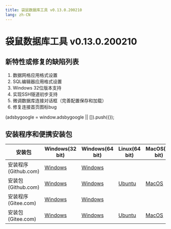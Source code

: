 ```yaml
---
title: 袋鼠数据库工具 v0.13.0.200210
lang: zh-CN
---
```


# 袋鼠数据库工具 v0.13.0.200210

## 新特性或修复的缺陷列表
1. 数据网格应用格式设置
2. SQL编辑器应用格式设置
3. Windows 32位版本支持
4. 实现SSH隧道初步支持
5. 微调数据库连接对话框（完善配置保存和加载）
6. 修复连接首页图标bug

<div>
    <ins class="adsbygoogle"
        style="display:block; text-align:center;"
        data-ad-layout="in-article"
        data-ad-format="fluid"
        data-ad-client="ca-pub-3975819313740938"
        data-ad-slot="6760827895"></ins>
    <script2 type="text/javascript">
        (adsbygoogle = window.adsbygoogle || []).push({});
    </script2>
</div>


## 安装程序和便携安装包 <Badge text="链接已失效" type="warning"/>

| 安装包        | Windows(32 bit) | Windows(64 bit) | Linux(64 bit)   | MacOS(64 bit)   |
|-----------------|-----------------|-----------------|-----------------|-----------------|
| 安装程序<br/> (Github.com) | [Windows](https://github.com/dbkangaroo/kangaroo/releases/download/v0.13.0.200210/Kangaroo_0.13.0.200210_win32.exe) | [Windows](https://github.com/dbkangaroo/kangaroo/releases/download/v0.13.0.200210/Kangaroo_0.13.0.200210_win64.exe) | | |
| 安装包<br/> (Github.com)  | [Windows](https://github.com/dbkangaroo/kangaroo/releases/download/v0.13.0.200210/Kangaroo_0.13.0.200210_win32.7z) | [Windows](https://github.com/dbkangaroo/kangaroo/releases/download/v0.13.0.200210/Kangaroo_0.13.0.200210_win64.7z) | [Ubuntu](https://github.com/dbkangaroo/kangaroo/releases/download/v0.13.0.200210/Kangaroo_0.13.0.200210_ubuntu.zip) | [MacOS](https://github.com/dbkangaroo/kangaroo/releases/download/v0.13.0.200210/Kangaroo_0.13.0.200210_macos.zip) |
| 安装程序<br/> (Gitee.com) | [Windows](https://gitee.com/dbkangaroo/kangaroo/attach_files/332466/download) | [Windows](https://gitee.com/dbkangaroo/kangaroo/attach_files/332454/download) | | |
| 安装包<br/> (Gitee.com)  | [Windows](https://gitee.com/dbkangaroo/kangaroo/attach_files/332461/download) | [Windows](https://gitee.com/dbkangaroo/kangaroo/attach_files/332456/download) | [Ubuntu](https://gitee.com/dbkangaroo/kangaroo/attach_files/332485/download) | [MacOS](https://gitee.com/dbkangaroo/kangaroo/attach_files/332484/download) |
